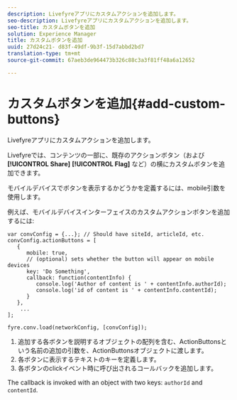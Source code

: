 ```yaml
---
description: Livefyreアプリにカスタムアクションを追加します。
seo-description: Livefyreアプリにカスタムアクションを追加します。
seo-title: カスタムボタンを追加
solution: Experience Manager
title: カスタムボタンを追加
uuid: 27d24c21- d83f-49df-9b3f-15d7abbd2bd7
translation-type: tm+mt
source-git-commit: 67aeb3de964473b326c88c3a3f81ff48a6a12652

---
```



# カスタムボタンを追加{#add-custom-buttons}

Livefyreアプリにカスタムアクションを追加します。

Livefyreでは、コンテンツの一部に、既存のアクションボタン（および **[!UICONTROL Share]** **[!UICONTROL Flag]** など）の横にカスタムボタンを追加できます。

モバイルデバイスでボタンを表示するかどうかを定義するには、mobile引数を使用します。

例えば、モバイルデバイスインターフェイスのカスタムアクションボタンを追加するには:

```
var convConfig = {...}; // Should have siteId, articleId, etc. 
convConfig.actionButtons = [ 
   { 
      mobile: true,  
      // (optional) sets whether the button will appear on mobile devices 
      key: 'Do Something', 
      callback: function(contentInfo) { 
         console.log('Author of content is ' + contentInfo.authorId); 
         console.log('id of content is ' + contentInfo.contentId); 
      } 
   }, 
    ... 
]; 
  
fyre.conv.load(networkConfig, [convConfig]);
```

1. 追加する各ボタンを説明するオブジェクトの配列を含む、ActionButtonsという名前の追加の引数を、ActionButtonsオブジェクトに渡します。
1. 各ボタンに表示するテキストのキーを定義します。
1. 各ボタンのclickイベント時に呼び出されるコールバックを追加します。

The callback is invoked with an object with two keys: `authorId` and `contentId`.
